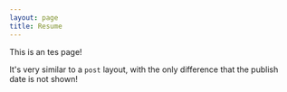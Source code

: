 ```yaml
---
layout: page
title: Resume
---
```


This is an tes page!

It's very similar to a `post` layout, with the only difference that the publish date is not shown!
